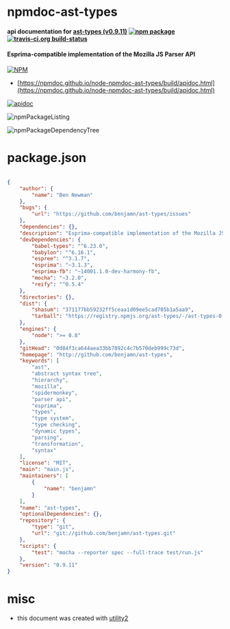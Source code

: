 # npmdoc-ast-types

#### api documentation for  [ast-types (v0.9.11)](http://github.com/benjamn/ast-types)  [![npm package](https://img.shields.io/npm/v/npmdoc-ast-types.svg?style=flat-square)](https://www.npmjs.org/package/npmdoc-ast-types) [![travis-ci.org build-status](https://api.travis-ci.org/npmdoc/node-npmdoc-ast-types.svg)](https://travis-ci.org/npmdoc/node-npmdoc-ast-types)

#### Esprima-compatible implementation of the Mozilla JS Parser API

[![NPM](https://nodei.co/npm/ast-types.png?downloads=true&downloadRank=true&stars=true)](https://www.npmjs.com/package/ast-types)

- [https://npmdoc.github.io/node-npmdoc-ast-types/build/apidoc.html](https://npmdoc.github.io/node-npmdoc-ast-types/build/apidoc.html)

[![apidoc](https://npmdoc.github.io/node-npmdoc-ast-types/build/screenCapture.buildCi.browser.%252Ftmp%252Fbuild%252Fapidoc.html.png)](https://npmdoc.github.io/node-npmdoc-ast-types/build/apidoc.html)

![npmPackageListing](https://npmdoc.github.io/node-npmdoc-ast-types/build/screenCapture.npmPackageListing.svg)

![npmPackageDependencyTree](https://npmdoc.github.io/node-npmdoc-ast-types/build/screenCapture.npmPackageDependencyTree.svg)



# package.json

```json

{
    "author": {
        "name": "Ben Newman"
    },
    "bugs": {
        "url": "https://github.com/benjamn/ast-types/issues"
    },
    "dependencies": {},
    "description": "Esprima-compatible implementation of the Mozilla JS Parser API",
    "devDependencies": {
        "babel-types": "^6.23.0",
        "babylon": "^6.16.1",
        "espree": "^3.1.7",
        "esprima": "~3.1.3",
        "esprima-fb": "~14001.1.0-dev-harmony-fb",
        "mocha": "~3.2.0",
        "reify": "^0.5.4"
    },
    "directories": {},
    "dist": {
        "shasum": "371177bb59232ff5ceaa1d09ee5cad705b1a5aa9",
        "tarball": "https://registry.npmjs.org/ast-types/-/ast-types-0.9.11.tgz"
    },
    "engines": {
        "node": ">= 0.8"
    },
    "gitHead": "0d84f3ca644aea33bb7892c4c7b570deb999c73d",
    "homepage": "http://github.com/benjamn/ast-types",
    "keywords": [
        "ast",
        "abstract syntax tree",
        "hierarchy",
        "mozilla",
        "spidermonkey",
        "parser api",
        "esprima",
        "types",
        "type system",
        "type checking",
        "dynamic types",
        "parsing",
        "transformation",
        "syntax"
    ],
    "license": "MIT",
    "main": "main.js",
    "maintainers": [
        {
            "name": "benjamn"
        }
    ],
    "name": "ast-types",
    "optionalDependencies": {},
    "repository": {
        "type": "git",
        "url": "git://github.com/benjamn/ast-types.git"
    },
    "scripts": {
        "test": "mocha --reporter spec --full-trace test/run.js"
    },
    "version": "0.9.11"
}
```



# misc
- this document was created with [utility2](https://github.com/kaizhu256/node-utility2)
